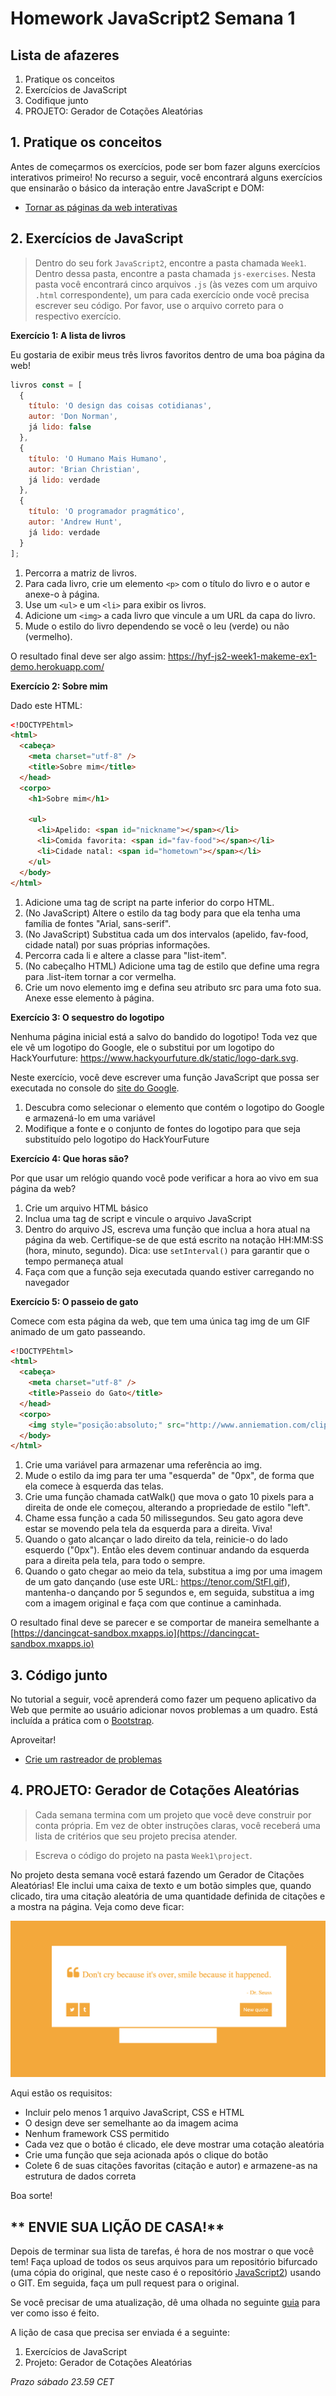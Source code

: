 # Homework JavaScript2 Semana 1

## **Lista de afazeres**

1. Pratique os conceitos
2. Exercícios de JavaScript
3. Codifique junto
4. PROJETO: Gerador de Cotações Aleatórias

## **1. Pratique os conceitos**

Antes de começarmos os exercícios, pode ser bom fazer alguns exercícios interativos primeiro! No recurso a seguir, você encontrará alguns exercícios que ensinarão o básico da interação entre JavaScript e DOM:

- [Tornar as páginas da web interativas](https://www.khanacademy.org/computing/computer-programming/html-css-js)

## **2. Exercícios de JavaScript**

> Dentro do seu fork `JavaScript2`, encontre a pasta chamada `Week1`. Dentro dessa pasta, encontre a pasta chamada `js-exercises`. Nesta pasta você encontrará cinco arquivos `.js` (às vezes com um arquivo `.html` correspondente), um para cada exercício onde você precisa escrever seu código. Por favor, use o arquivo correto para o respectivo exercício.

**Exercício 1: A lista de livros**

Eu gostaria de exibir meus três livros favoritos dentro de uma boa página da web!

``` js
livros const = [
  {
    título: 'O design das coisas cotidianas',
    autor: 'Don Norman',
    já lido: false
  },
  {
    título: 'O Humano Mais Humano',
    autor: 'Brian Christian',
    já lido: verdade
  },
  {
    título: 'O programador pragmático',
    autor: 'Andrew Hunt',
    já lido: verdade
  }
];
```

1. Percorra a matriz de livros.
2. Para cada livro, crie um elemento `<p>` com o título do livro e o autor e anexe-o à página.
3. Use um `<ul>` e um `<li>` para exibir os livros.
4. Adicione um `<img>` a cada livro que vincule a um URL da capa do livro.
5. Mude o estilo do livro dependendo se você o leu (verde) ou não (vermelho).

O resultado final deve ser algo assim:
https://hyf-js2-week1-makeme-ex1-demo.herokuapp.com/

**Exercício 2: Sobre mim**

Dado este HTML:

```html
<!DOCTYPEhtml>
<html>
  <cabeça>
    <meta charset="utf-8" />
    <title>Sobre mim</title>
  </head>
  <corpo>
    <h1>Sobre mim</h1>

    <ul>
      <li>Apelido: <span id="nickname"></span></li>
      <li>Comida favorita: <span id="fav-food"></span></li>
      <li>Cidade natal: <span id="hometown"></span></li>
    </ul>
  </body>
</html>
```

1. Adicione uma tag de script na parte inferior do corpo HTML.
2. (No JavaScript) Altere o estilo da tag body para que ela tenha uma família de fontes "Arial, sans-serif".
3. (No JavaScript) Substitua cada um dos intervalos (apelido, fav-food, cidade natal) por suas próprias informações.
4. Percorra cada li e altere a classe para "list-item".
5. (No cabeçalho HTML) Adicione uma tag de estilo que define uma regra para .list-item tornar a cor vermelha.
6. Crie um novo elemento img e defina seu atributo src para uma foto sua. Anexe esse elemento à página.

**Exercício 3: O sequestro do logotipo**

Nenhuma página inicial está a salvo do bandido do logotipo! Toda vez que ele vê um logotipo do Google, ele o substitui por um logotipo do HackYourfuture: https://www.hackyourfuture.dk/static/logo-dark.svg.

Neste exercício, você deve escrever uma função JavaScript que possa ser executada no console do [site do Google](https://www.google.com).

1. Descubra como selecionar o elemento que contém o logotipo do Google e armazená-lo em uma variável
2. Modifique a fonte e o conjunto de fontes do logotipo para que seja substituído pelo logotipo do HackYourFuture

**Exercício 4: Que horas são?**

Por que usar um relógio quando você pode verificar a hora ao vivo em sua página da web?

1. Crie um arquivo HTML básico
2. Inclua uma tag de script e vincule o arquivo JavaScript
3. Dentro do arquivo JS, escreva uma função que inclua a hora atual na página da web. Certifique-se de que está escrito na notação HH:MM:SS (hora, minuto, segundo). Dica: use `setInterval()` para garantir que o tempo permaneça atual
4. Faça com que a função seja executada quando estiver carregando no navegador

**Exercício 5: O passeio de gato**

Comece com esta página da web, que tem uma única tag img de um GIF animado de um gato passeando.

```html
<!DOCTYPEhtml>
<html>
  <cabeça>
    <meta charset="utf-8" />
    <title>Passeio do Gato</title>
  </head>
  <corpo>
    <img style="posição:absoluto;" src="http://www.anniemation.com/clip_art/images/cat-walk.gif" />
  </body>
</html>
```

1. Crie uma variável para armazenar uma referência ao img.
2. Mude o estilo da img para ter uma "esquerda" de "0px", de forma que ela comece à esquerda das telas.
3. Crie uma função chamada catWalk() que mova o gato 10 pixels para a direita de onde ele começou, alterando a propriedade de estilo "left".
4. Chame essa função a cada 50 milissegundos. Seu gato agora deve estar se movendo pela tela da esquerda para a direita. Viva!
5. Quando o gato alcançar o lado direito da tela, reinicie-o do lado esquerdo ("0px"). Então eles devem continuar andando da esquerda para a direita pela tela, para todo o sempre.
6. Quando o gato chegar ao meio da tela, substitua a img por uma imagem de um gato dançando (use este URL: https://tenor.com/StFI.gif), mantenha-o dançando por 5 segundos e, em seguida, substitua a img com a imagem original e faça com que continue a caminhada.


O resultado final deve se parecer e se comportar de maneira semelhante a [https://dancingcat-sandbox.mxapps.io](https://dancingcat-sandbox.mxapps.io)

## **3. Código junto**

No tutorial a seguir, você aprenderá como fazer um pequeno aplicativo da Web que permite ao usuário adicionar novos problemas a um quadro. Está incluída a prática com o [Bootstrap](https://getbootstrap.com/).

Aproveitar!

- [Crie um rastreador de problemas](https://www.youtube.com/watch?v=NYq9J-Eur9U)

## **4. PROJETO: Gerador de Cotações Aleatórias**

> Cada semana termina com um projeto que você deve construir por conta própria. Em vez de obter instruções claras, você receberá uma lista de critérios que seu projeto precisa atender.

> Escreva o código do projeto na pasta `Week1\project`.

No projeto desta semana você estará fazendo um Gerador de Citações Aleatórias! Ele inclui uma caixa de texto e um botão simples que, quando clicado, tira uma citação aleatória de uma quantidade definida de citações e a mostra na página. Veja como deve ficar:

![Gerador de cotação aleatória](../assets/randomquotegenerator.png)

Aqui estão os requisitos:

- Incluir pelo menos 1 arquivo JavaScript, CSS e HTML
- O design deve ser semelhante ao da imagem acima
- Nenhum framework CSS permitido
- Cada vez que o botão é clicado, ele deve mostrar uma cotação aleatória
- Crie uma função que seja acionada após o clique do botão
- Colete 6 de suas citações favoritas (citação e autor) e armazene-as na estrutura de dados correta

Boa sorte!

## ** ENVIE SUA LIÇÃO DE CASA!**

Depois de terminar sua lista de tarefas, é hora de nos mostrar o que você tem! Faça upload de todos os seus arquivos para um repositório bifurcado (uma cópia do original, que neste caso é o repositório [JavaScript2](https://www.github.com/HackYourFuture/JavaScript2)) usando o GIT. Em seguida, faça um pull request para o original.

Se você precisar de uma atualização, dê uma olhada no seguinte [guia](../hand-in-homework-guide.md) para ver como isso é feito.

A lição de casa que precisa ser enviada é a seguinte:

1. Exercícios de JavaScript
2. Projeto: Gerador de Cotações Aleatórias

_Prazo sábado 23.59 CET_
